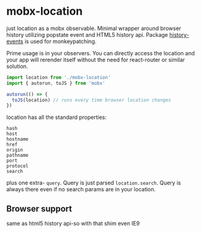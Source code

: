 # mobx-location

just location as a mobx observable. Minimal wrapper around browser history utilizing popstate event and HTML5 history api. Package [history-events](https://github.com/xpepermint/history-events) is used for monkeypatching.

Prime usage is in your observers. You can directly access the location and your app will rerender itself without the need for react-router or similar solution.

```javascript
import location from './mobx-location'
import { autorun, toJS } from 'mobx'

autorun(() => {
  toJS(location) // runs every time browser location changes
})
```

location has all the standard properties:

```
hash
host
hostname
href
origin
pathname
port
protocol
search
```

plus one extra- `query`. Query is just parsed `location.search`. Query is always there even if no search params are in your location.

## Browser support

same as html5 history api-so with that shim even IE9
